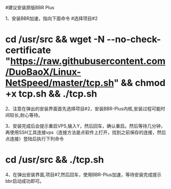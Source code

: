 #建议安装原版BBR Plus 

1、安装BBR加速，指向下面命令 #选择项目#2 
# cd /usr/src && wget -N --no-check-certificate "https://raw.githubusercontent.com/DuoBaoX/Linux-NetSpeed/master/tcp.sh" && chmod +x tcp.sh && ./tcp.sh

2、注意在弹出的安装界面首先选择项目#2，安装BBR-Plus内核,安装过程可能时间较长,耐心等待。

3、安装完成后会提示重启VPS,输入Y，然后回车，确认重启。然后等待几分钟，再使用SSH工具连接vps（连接方法是点软件上打开，找到之前保存的连接，然后点连接）登陆后执行下列命令

# cd /usr/src && ./tcp.sh

4、在弹出安装界面,项目#7,然后回车，使用BBR-Plus加速，等待安装完成提示bbr启动成功即可。
